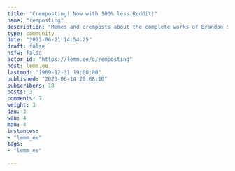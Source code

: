 ```yaml
---
title: "Cremposting! Now with 100% less Reddit!" 
name: "remposting"
description: "Memes and cremposts about the complete works of Brandon Sanderson."
type: community
date: "2023-06-21 14:54:25"
draft: false
nsfw: false
actor_id: "https://lemm.ee/c/remposting"
host: lemm.ee
lastmod: "1969-12-31 19:00:00"
published: "2023-06-14 20:08:10"
subscribers: 18
posts: 3
comments: 7
weight: 3
dau: 3
wau: 4
mau: 4
instances:
- "lemm_ee"
tags: 
- "lemm_ee"

---
```

